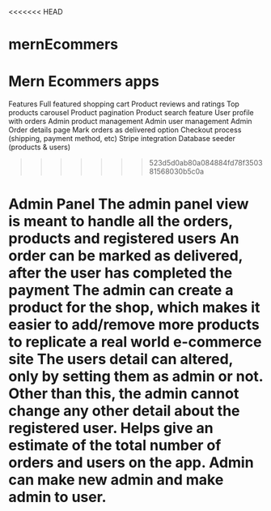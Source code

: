 <<<<<<< HEAD
# mernEcommers


# Mern Ecommers apps
Features
Full featured shopping cart
Product reviews and ratings
Top products carousel
Product pagination
Product search feature
User profile with orders
Admin product management
Admin user management
Admin Order details page
Mark orders as delivered option
Checkout process (shipping, payment method, etc)
Stripe  integration
Database seeder (products & users)
>>>>>>> 523d5d0ab80a084884fd78f350381568030b5c0a


Admin Panel
The admin panel view is meant to handle all the orders, products and registered users
An order can be marked as delivered, after the user has completed the payment
The admin can create a product for the shop, which makes it easier to add/remove more products to replicate a real world e-commerce site
The users detail can altered, only by setting them as admin or not. Other than this, the admin cannot change any other detail about the registered user.
Helps give an estimate of the total number of orders and users on the app.
Admin can make new admin and make admin to user.
=======
